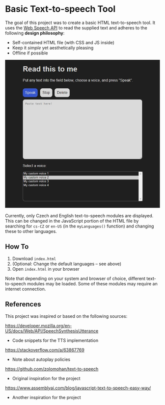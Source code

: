 # Basic Text-to-speech Tool

The goal of this project was to create a basic HTML text-to-speech tool. It uses the [Web Speech API](https://developer.mozilla.org/en-US/docs/Web/API/SpeechSynthesisUtterance) to read the supplied text and adheres to the following **design philosophy**:

- Self-contained HTML file (with CSS and JS inside)
- Keep it *simple* yet aesthetically pleasing
- Offline if possible

![screenshot](./files/screenshot.jpg)

Currently, only Czech and English text-to-speech modules are displayed. This can be changed in the JavaScript portion of the HTML file by searching for `cs-CZ` or `en-US` (in the `myLanguages()` function) and changing these to other languages.

## How To

1. Download `index.html`
2. (Optional: Change the default languages – see above)
3. Open `index.html` in your browser

Note that depending on your system and browser of choice, different text-to-speech modules may be loaded. Some of these modules may require an internet connection.

## References

This project was inspired or based on the following sources:

https://developer.mozilla.org/en-US/docs/Web/API/SpeechSynthesisUtterance

- Code snippets for the TTS implementation

https://stackoverflow.com/a/63867769

- Note about autoplay policies

https://github.com/zolomohan/text-to-speech

- Original inspiration for the project

https://www.assemblyai.com/blog/javascript-text-to-speech-easy-way/

- Another inspiration for the project
